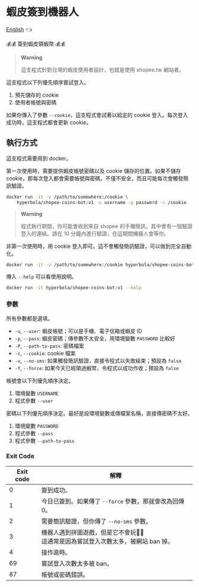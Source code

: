 # 蝦皮簽到機器人

[English](README_en.md) 👈

💰💰 簽到蝦皮領蝦幣 💰💰

> **Warning**
>
> 這支程式針對台灣的蝦皮使用者設計，也就是使用 shopee.tw 網站者。

這支程式以下列優先順序嘗試登入。

1. 預先儲存的 cookie
2. 使用者帳號與密碼

如果你傳入了參數 `--cookie`，這支程式會試著以給定的 cookie 登入。每次登入成功時，這支程式都會更新 cookie。

## 執行方式

這支程式需要用到 docker。

第一次使用時，需要提供蝦皮帳號密碼以及 cookie 儲存的位置。如果不儲存 cookie，那每次登入都會需要帳號與密碼，不僅不安全，而且可能每次會觸發簡訊驗證。

```sh
docker run -it -v /path/to/somewhere:/cookie \
    hyperbola/shopee-coins-bot:v1 -u username -p password -c /cookie
```

> **Warning**
>
> 程式執行期間，你可能會收到來自 shopee 的手機簡訊，其中會有一個驗證登入的連結。請在 10 分鐘內進行驗證，在這期間機器人會等你。

非第一次使用時，用 cookie 登入即可。這不會觸發簡訊驗證，可以做到完全自動化。

```sh
docker run -it -v /path/to/somewhere:/cookie hyperbola/shopee-coins-bot:v1 -c /cookie
```

傳入 `--help` 可以看使用說明。

```sh
docker run -it hyperbola/shopee-coins-bot:v1 --help
```

### 參數

所有參數都是選填。

- `-u`, `--user`: 蝦皮帳號；可以是手機、電子信箱或蝦皮 ID
- `-p`, `--pass`: 蝦皮密碼；傳參數不太安全，用環境變數 `PASSWORD` 比較好
- `-P`, `--path-to-pass`: 密碼檔案
- `-c`, `--cookie`: cookie 檔案
- `-x`, `--no-sms`: 如果觸發簡訊驗證，直接令程式以失敗結束；預設為 `false`
- `-f`, `--force`: 如果今天已經領過蝦幣，令程式以成功作收；預設為 `false`

帳號會以下列優先順序決定。

1. 環境變數 `USERNAME`
2. 程式參數 `--user`

密碼以下列優先順序決定。最好是設環境變數或傳檔案名稱，直接傳密碼不太好。

1. 環境變數 `PASSWORD`
2. 程式參數 `--pass`
3. 程式參數 `--path-to-pass`

### Exit Code

| Exit code | 解釋 |
| --------- | ----------- |
| 0         | 簽到成功。    |
| 1         | 今日已簽到。如果傳了 `--force` 參數，那就會改為回傳 0。 |
| 2         | 需要簡訊驗證，但你傳了 `--no-sms` 參數。 |
| 3         | 機器人遇到拼圖遊戲，但是它不會玩🥺🥺<br> 這通常是因為嘗試登入次數太多，被網站 ban 掉。 |
| 4         | 操作逾時。 |
| 69        | 嘗試登入次數太多被 ban。 |
| 87        | 帳號或密碼錯誤。 |
